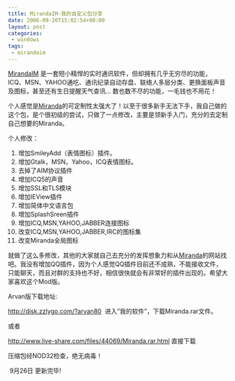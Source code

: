 ```yaml
---
title: MirandaIM-我的自定义包分享
date: 2006-09-26T15:02:54+00:00
layout: post
categories:
 - windows
tags:
 - mirandaim
---
```


[MirandaIM](http://www.miranda-im.org/) 是一套短小精悍的实时通讯软件，但却拥有几乎无穷尽的功能，ICQ、MSN、YAHOO通吃、通讯纪录自动存盘、联络人多层分类、更换面板声音及图标，甚至还有生日提醒天气查讯… 数也数不尽的功能，一毛钱也不用花！

个人感觉是[Miranda](http://www.miranda-im.org/)的可定制性太强大了！以至于很多新手无法下手，我自己做的这个包，是个很初级的尝试，只做了一点修改，主要是领新手入门，充分的去定制自己想要的Miranda。

个人修改：

1. 增加SmileyAdd（表情图标）插件。
2. 增加Gtalk，MSN，Yahoo，ICQ表情图标。
3. 去掉了AIM协议插件
4. 增加ICQ5的声音
5. 增加SSL和TLS模块
6. 增加IEView插件
7. 增加简体中文语言包
8. 增加SplashSreen插件
9. 增加ICQ,MSN,YAHOO,JABBER连接图标
10. 改变ICQ,MSN,YAHOO,JABBER,IRC的图标集
11. 改变Miranda全局图标

就做了这么多修改，其他的大家就自己去充分的发挥想象力和从[Miranda](http://www.miranda-im.org/)的网站找吧。我没有增加QQ插件，因为个人感觉QQ插件目前还不成熟，不能接收文件，只能聊天，而且对群的支持也不好，相信很快就会有非常好的插件出现的。希望大家喜欢这个Mod版。

Arvan版下载地址:

<http://disk.zzlygo.com/?arvan80>  进入&#8221;我的软件&#8221;，下载Miranda.rar文件。

或者

<http://www.live-share.com/files/44069/Miranda.rar.html> 直接下载

压缩包经NOD32检查，绝无病毒！

 9月26日 更新完毕!